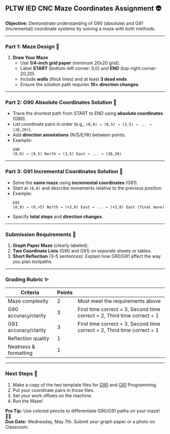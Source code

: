 ## PLTW IED CNC Maze Coordinates Assignment :alien:
**Objective:** Demonstrate understanding of G90 (absolute) and G91 (incremental) coordinate systems by solving a maze with both methods.  

---

### Part 1: Maze Design :pencil:
1. **Draw Your Maze**  
   - Use **1/4-inch grid paper** (minimum 20x20 grid).  
   - Label **START** (bottom-left corner: 0,0) and **END** (top-right corner: 20,20).  
   - Include **walls** (thick lines) and at least **3 dead ends**.  
   - Ensure the solution path requires **10+ direction changes**.  

---

### Part 2: G90 Absolute Coordinates Solution :triangular_ruler:
- Trace the shortest path from START to END using **absolute coordinates** (G90).  
- List coordinate pairs in order (e.g., `(0,0) → (0,5) → (3,5) → ... → (20,20)`).  
- Add **direction annotations** (N/S/E/W) between points.  
- Example:  
  ```  
  G90  
  (0,0) → (0,5) North → (3,5) East → ... → (20,20)  
  ```

---

### Part 3: G91 Incremental Coordinates Solution :triangular_ruler:
- Solve the **same maze** using **incremental coordinates** (G91).  
- Start at `(0,0)` and describe movements relative to the previous position.  
- Example:  
  ```  
  G91  
  (0,0) → (0,+5) North → (+3,0) East → ... → (+2,0) East (final move)  
  ```
- Specify **total steps** and **direction changes**.  

---

### Submission Requirements :notebook:
1. **Graph Paper Maze** (clearly labeled).  
2. **Two Coordinate Lists** (G90 and G91) on separate sheets or tables.  
3. **Short Reflection** (3–5 sentences): Explain how G90/G91 affect the way you plan toolpaths.  

---

### Grading Rubric :sparkles:
| Criteria               | Points |                                                                           |
|------------------------|--------|---------------------------------------------------------------------------|  
| Maze complexity        | 2      | Must meet the requirements above                                          |
| G90 accuracy/clarity   | 3      | First time correct = 3, Second time correct = 2, Third time correct = 1   |
| G91 accuracy/clarity   | 3      | First time correct = 3, Second time correct = 2, Third time correct = 1   |
| Reflection quality     | 1      |                                                                           |
| Neatness & formatting  | 1      |                                                                           |

---

### Next Steps :robot:
1. Make a copy of the two template files for [G90](https://github.com/stcline/CNC_Training/blob/main/NC_Files/MAZE_TEMPLATE-G90.nc) and [G91](https://github.com/stcline/CNC_Training/blob/main/NC_Files/MAZE_TEMPLATE-G91.nc) Programming.
2. Put your coordinate pairs in those files.
3. Set your work offsets on the machine.
4. Run the Maze!

**Pro Tip:** Use colored pencils to differentiate G90/G91 paths on your maze! 🔴🔵  
**Due Date:** Wednesday, May 7th.  Submit your graph paper or a photo on Classroom.
